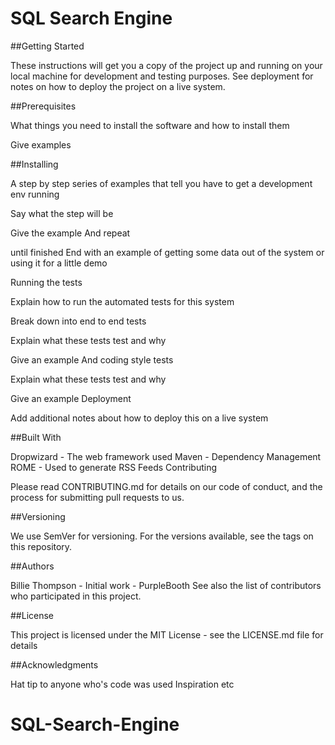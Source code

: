 # SQL Search Engine


##Getting Started

These instructions will get you a copy of the project up and running on your local machine for development and testing purposes. See deployment for notes on how to deploy the project on a live system.

##Prerequisites

What things you need to install the software and how to install them

Give examples

##Installing

A step by step series of examples that tell you have to get a development env running

Say what the step will be

Give the example
And repeat

until finished
End with an example of getting some data out of the system or using it for a little demo

Running the tests

Explain how to run the automated tests for this system

Break down into end to end tests

Explain what these tests test and why

Give an example
And coding style tests

Explain what these tests test and why

Give an example
Deployment

Add additional notes about how to deploy this on a live system

##Built With

Dropwizard - The web framework used
Maven - Dependency Management
ROME - Used to generate RSS Feeds
Contributing

Please read CONTRIBUTING.md for details on our code of conduct, and the process for submitting pull requests to us.

##Versioning

We use SemVer for versioning. For the versions available, see the tags on this repository.

##Authors

Billie Thompson - Initial work - PurpleBooth
See also the list of contributors who participated in this project.

##License

This project is licensed under the MIT License - see the LICENSE.md file for details

##Acknowledgments

Hat tip to anyone who's code was used
Inspiration
etc
# SQL-Search-Engine
